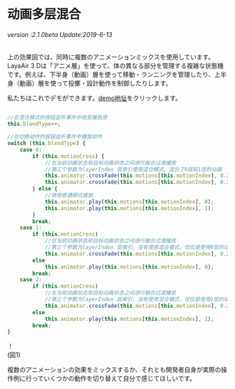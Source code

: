 # 动画多层混合

###### *version :2.1.0beta   Update:2019-6-13*

上の効果図では、同時に複数のアニメーションミックスを使用しています。LayaAir 3 Dは「アニメ層」を使って、体の異なる部分を管理する複雑な状態機です。例えば、下半身（動画）層を使って移動・ランニングを管理したり、上半身（動画）層を使って投擲・設計動作を制御したりします。

私たちはこれでデモができます。[demo地址](https://layaair.ldc.layabox.com/demo2/?language=ch&category=3d&group=Animation3D&name=AnimationLayerBlend)をクリックします。


```typescript

//在混合模式的按钮监听事件中改变播放层
this.blendType++;

//在切换动作的按钮监听事件中播放动作
switch (this.blendType) {
    case 0: 
        if (this.motionCross) {
            //在当前动画状态和目标动画状态之间进行融合过渡播放
            //第三个参数为layerIndex 层索引使用混合模式，混合了0层和1层的动画
            this.animator.crossFade(this.motions[this.motionIndex], 0.2, 0);
            this.animator.crossFade(this.motions[this.motionIndex], 0.2, 1);
        } else {
            //使用普通模式播放
            this.animator.play(this.motions[this.motionIndex], 0);
            this.animator.play(this.motions[this.motionIndex], 1);
        }
        break;
    case 1: 
        if (this.motionCross)
            //在当前动画状态和目标动画状态之间进行融合过渡播放
            //第三个参数为layerIndex 层索引，没有使用混合模式，仅仅是使用0层的动画
            this.animator.crossFade(this.motions[this.motionIndex], 0.2, 0);
        else
            this.animator.play(this.motions[this.motionIndex], 0);
        break;
    case 2: 
        if (this.motionCross)
            //在当前动画状态和目标动画状态之间进行融合过渡播放
            //第三个参数为layerIndex 层索引，没有使用混合模式，仅仅是使用1层的动画
            this.animator.crossFade(this.motions[this.motionIndex], 0.2, 1);
        else
            this.animator.play(this.motions[this.motionIndex], 1);
        break;
}
```


！[](img/1.gif)<br/>(図1)

複数のアニメーションの効果をミックスするか、それとも開発者自身が実際の操作例に行っていくつかの動作を切り替えて自分で感じてほしいです。
